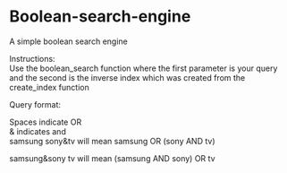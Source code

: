 # Boolean-search-engine

A simple boolean search engine

Instructions:  
Use the boolean_search function where the first parameter is your query and the second is the inverse index which was created from the create_index function

Query format:

Spaces indicate OR  
& indicates and  
samsung sony&tv will mean samsung OR (sony AND tv)

samsung&sony tv will mean (samsung AND sony) OR tv
